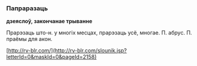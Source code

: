 ### Папраразаць
**дзеяслоў, закончанае трыванне**

Прарэзаць што-н. у многіх месцах, прарэзаць усё, многае. П. абрус. П. праёмы для акон.

<a rel="author">[http://rv-blr.com/](http://rv-blr.com/slounik.jsp?letterId=0&maskId=0&pageId=2158)</a>
